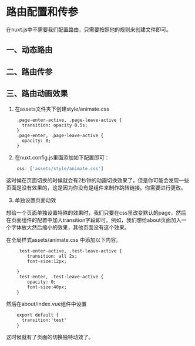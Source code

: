 # 路由配置和传参
在nuxt.js中不需要我们配置路由，只需要按照他的规则来创建文件即可。

## 一、动态路由

## 二、路由传参

## 三、路由动画效果

1. 在assets文件夹下创建style/animate.css

```
	.page-enter-active, .page-leave-active {
	  transition: opacity 0.5s;
	}
	.page-enter, .page-leave-active {
	  opacity: 0;
	}
```

2. 在nuxt.config.js里面添加如下配置即可：

```js
	css: ['assets/style/animate.css']
```

这时候在页面切换的时候就会有2秒钟的动画切换效果了，但是你可能会发现一些页面是没有效果的，这是因为你没有是<nuxt-link>组件来制作跳转链接。你需要进行更改。

3. 单独设置页面动效

想给一个页面单独设置特殊的效果时，我们只要在css里改变默认的page，然后在页面组件的配置中加入transition字段即可。例如，我们想给about页面加入一个字体放大然后缩小的效果，其他页面没有这个效果。

在全局样式assets/animate.css 中添加以下内容。

```
	.test-enter-active, .test-leave-active {
	    transition: all 2s;
	    font-size:12px;
	    
	}
	.test-enter, .test-leave-active {
	    opacity: 0;
	    font-size:40px;
	}
```

然后在about/index.vue组件中设置

```
	export default {
	  transition:'test'
	}
```
这时候就有了页面的切换独特动效了。